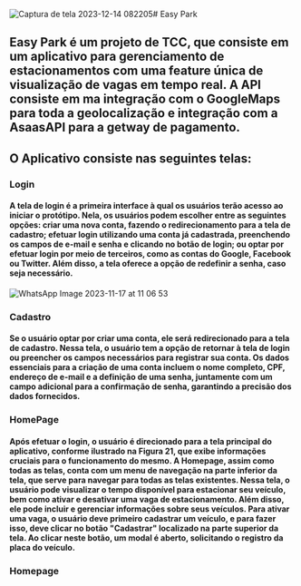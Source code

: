 ![Captura de tela 2023-12-14 082205](https://github.com/EduardoLangner/easyParkAppFrontend/assets/69880659/f30976b0-b12d-4f6a-b3c4-4c0f16967b35)# Easy Park

## Easy Park é um projeto de TCC, que consiste em um aplicativo para gerenciamento de estacionamentos com uma feature única de visualização de vagas em tempo real. A API consiste em ma integração com o GoogleMaps para toda a geolocalização e integração com a AsaasAPI para a getway de pagamento.

## O Aplicativo consiste nas seguintes telas:

### Login  
#### A tela de login é a primeira interface à qual os usuários terão acesso ao iniciar o protótipo. Nela, os usuários podem escolher entre as seguintes opções: criar uma nova conta, fazendo o redirecionamento para a tela de cadastro; efetuar login utilizando uma conta já cadastrada, preenchendo os campos de e-mail e senha e clicando no botão de login; ou optar por efetuar login por meio de terceiros, como as contas do Google, Facebook ou Twitter. Além disso, a tela oferece a opção de redefinir a senha, caso seja necessário.

![WhatsApp Image 2023-11-17 at 11 06 53](https://github.com/EduardoLangner/easyParkAppFrontend/assets/69880659/07dfaae6-06be-411c-8139-27f277f2d93f)

### Cadastro
#### Se o usuário optar por criar uma conta, ele será redirecionado para a tela de cadastro. Nessa tela, o usuário tem a opção de retornar à tela de login ou preencher os campos necessários para registrar sua conta. Os dados essenciais para a criação de uma conta incluem o nome completo, CPF, endereço de e-mail e a definição de uma senha, juntamente com um campo adicional para a confirmação de senha, garantindo a precisão dos dados fornecidos.

### HomePage
#### Após efetuar o login, o usuário é direcionado para a tela principal do aplicativo, conforme ilustrado na Figura 21, que exibe informações cruciais para o funcionamento do mesmo. A Homepage, assim como todas as telas, conta com um menu de navegação na parte inferior da tela, que serve para navegar para todas as telas existentes. Nessa tela, o usuário pode visualizar o tempo disponível para estacionar seu veículo, bem como ativar e desativar uma vaga de estacionamento. Além disso, ele pode incluir e gerenciar informações sobre seus veículos. Para ativar uma vaga, o usuário deve primeiro cadastrar um veículo, e para fazer isso, deve clicar no botão "Cadastrar" localizado na parte superior da tela. Ao clicar neste botão, um modal é aberto, solicitando o registro da placa do veículo.
### Homepage
####
###
####
